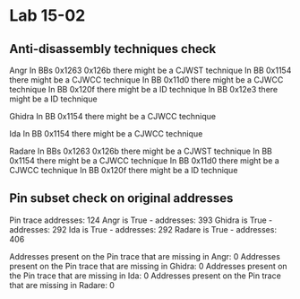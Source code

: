 # Lab 15-02

## Anti-disassembly techniques check


Angr
In BBs 0x1263 0x126b there might be a CJWST technique
In BB 0x1154 there might be a CJWCC technique
In BB 0x11d0 there might be a CJWCC technique
In BB 0x120f there might be a ID technique
In BB 0x12e3 there might be a ID technique


Ghidra
In BB 0x1154 there might be a CJWCC technique


Ida
In BB 0x1154 there might be a CJWCC technique


Radare
In BBs 0x1263 0x126b there might be a CJWST technique
In BB 0x1154 there might be a CJWCC technique
In BB 0x11d0 there might be a CJWCC technique
In BB 0x120f there might be a ID technique


## Pin subset check on original addresses


Pin trace addresses: 124
Angr is True - addresses: 393
Ghidra is True - addresses: 292
Ida is True - addresses: 292
Radare is True - addresses: 406


Addresses present on the Pin trace that are missing in Angr: 0
Addresses present on the Pin trace that are missing in Ghidra: 0
Addresses present on the Pin trace that are missing in Ida: 0
Addresses present on the Pin trace that are missing in Radare: 0
